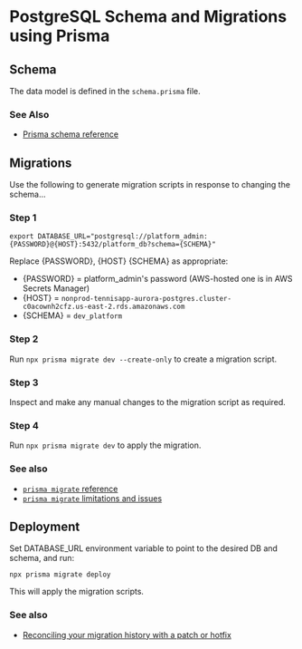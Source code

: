 # PostgreSQL Schema and Migrations using Prisma

## Schema
The data model is defined in the `schema.prisma` file.

### See Also
  * [Prisma schema reference](https://www.prisma.io/docs/concepts/components/prisma-schema)

## Migrations
Use the following to generate migration scripts in response to changing the schema...  
### Step 1
```
export DATABASE_URL="postgresql://platform_admin:{PASSWORD}@{HOST}:5432/platform_db?schema={SCHEMA}"
```
Replace {PASSWORD}, {HOST} {SCHEMA} as appropriate:  
  * {PASSWORD} = platform_admin's password (AWS-hosted one is in AWS Secrets Manager)
  * {HOST} = `nonprod-tennisapp-aurora-postgres.cluster-c0acownh2cfz.us-east-2.rds.amazonaws.com`
  * {SCHEMA} = `dev_platform` 

### Step 2
Run `npx prisma migrate dev --create-only` to create a migration script. 

### Step 3
Inspect and make any manual changes to the migration script as required.  

### Step 4
Run `npx prisma migrate dev` to apply the migration.

### See also
  * [`prisma migrate` reference](https://www.prisma.io/docs/concepts/components/prisma-migrate)
  * [`prisma migrate` limitations and issues](https://www.prisma.io/docs/concepts/components/prisma-migrate/prisma-migrate-limitations-issues)

## Deployment
Set DATABASE_URL environment variable to point to the desired DB and schema, and run:
```
npx prisma migrate deploy
```
This will apply the migration scripts.

### See also
  * [Reconciling your migration history with a patch or hotfix](
https://www.prisma.io/docs/guides/database/patching-production#reconciling-your-migration-history-with-a-patch-or-hotfix)